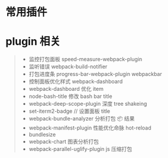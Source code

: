 # 常用插件

# plugin 相关

> -   监控打包面板 speed-measure-webpack-plugin
> -   监听错误 webpack-build-notifier
> -   打包进度条 progress-bar-webpack-plugin webpackbar
> -   控制面板优化样式 webpack-dashboard
> -   webpack-dashboard 优化 item
> -   node-bash-title 修改 bash bar title
> -   webpack-deep-scope-plugin 深度 tree shakeing
> -   set-iterm2-badge // 设置面板 title
> -   webpack-bundle-analyzer 分析打包 📦 结果
> -   webpack-manifest-plugin 性能优化命脉 hot-reload
> -   bundlesize
> -   webpack-chart 图表分析打包
> -   webpack-parallel-uglify-plugin js 压缩打包
